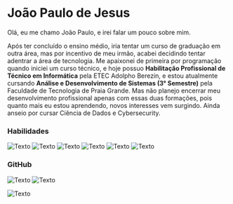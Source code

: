 # João Paulo de Jesus
Olá, eu me chamo João Paulo, e irei falar um pouco sobre mim.

Após ter concluído o ensino médio, iria tentar um curso de graduação em outra área, mas por incentivo de meu irmão, acabei decidindo tentar adentrar a área de tecnologia. Me apaixonei de primeira por programação quando iniciei um curso técnico, e hoje possuo **Habilitação Profissional de Técnico em Informática** pela ETEC Adolpho Berezin, e estou atualmente cursando **Análise e Desenvolvimento de Sistemas (3° Semestre)** pela Faculdade de Tecnologia de Praia Grande. Mas não planejo encerrar meu desenvolvimento profissional apenas com essas duas formações, pois quanto mais eu estou aprendendo, novos interesses vem surgindo. Ainda anseio por cursar Ciência de Dados e Cybersecurity.

### Habilidades
![Texto](https://img.shields.io/badge/C%23-239120?style=for-the-badge&logo=c-sharp&logoColor=white
)
![Texto](https://img.shields.io/badge/.NET-5C2D91?style=for-the-badge&logo=.net&logoColor=white)
![Texto](https://img.shields.io/badge/JavaScript-F7DF1E?style=for-the-badge&logo=javascript&logoColor=black)
![Texto](https://img.shields.io/badge/HTML5-E34F26?style=for-the-badge&logo=html5&logoColor=white)
![Texto](https://img.shields.io/badge/CSS3-1572B6?style=for-the-badge&logo=css3&logoColor=white)
![Texto](https://img.shields.io/badge/MySQL-00000F?style=for-the-badge&logo=mysql&logoColor=white)

### GitHub
![Texto](https://github-readme-stats.vercel.app/api?username=joaopaulo79&show_icons=true&theme=github_dark&include_all_commits=true&count_private=true&border_color=0D1117)
![Texto](https://github-readme-stats.vercel.app/api/top-langs/?username=joaopaulo79&layout=compact&langs_count=7&theme=github_dark&border_color=0D1117)

![Texto](https://capsule-render.vercel.app/api?type=waving&color=483D8B&height=120&section=footer)
